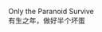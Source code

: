 Only the Paranoid Survive  
有生之年，做好半个坏蛋

<!---
vein-yang/vein-yang is a ✨ special ✨ repository because its `README.md` (this file) appears on your GitHub profile.
You can click the Preview link to take a look at your changes.
--->

